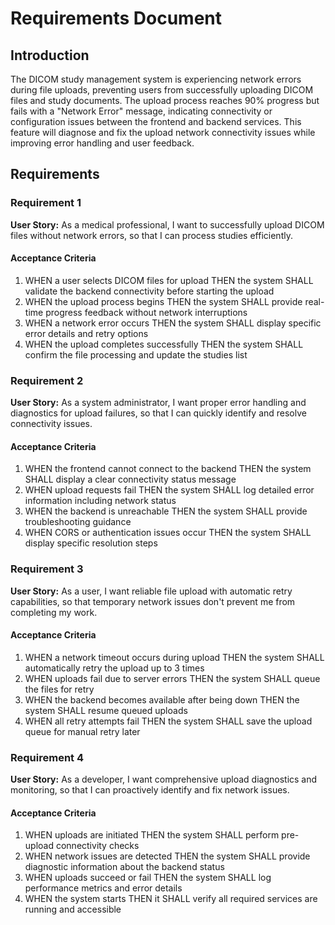 # Requirements Document

## Introduction

The DICOM study management system is experiencing network errors during file uploads, preventing users from successfully uploading DICOM files and study documents. The upload process reaches 90% progress but fails with a "Network Error" message, indicating connectivity or configuration issues between the frontend and backend services. This feature will diagnose and fix the upload network connectivity issues while improving error handling and user feedback.

## Requirements

### Requirement 1

**User Story:** As a medical professional, I want to successfully upload DICOM files without network errors, so that I can process studies efficiently.

#### Acceptance Criteria

1. WHEN a user selects DICOM files for upload THEN the system SHALL validate the backend connectivity before starting the upload
2. WHEN the upload process begins THEN the system SHALL provide real-time progress feedback without network interruptions
3. WHEN a network error occurs THEN the system SHALL display specific error details and retry options
4. WHEN the upload completes successfully THEN the system SHALL confirm the file processing and update the studies list

### Requirement 2

**User Story:** As a system administrator, I want proper error handling and diagnostics for upload failures, so that I can quickly identify and resolve connectivity issues.

#### Acceptance Criteria

1. WHEN the frontend cannot connect to the backend THEN the system SHALL display a clear connectivity status message
2. WHEN upload requests fail THEN the system SHALL log detailed error information including network status
3. WHEN the backend is unreachable THEN the system SHALL provide troubleshooting guidance
4. WHEN CORS or authentication issues occur THEN the system SHALL display specific resolution steps

### Requirement 3

**User Story:** As a user, I want reliable file upload with automatic retry capabilities, so that temporary network issues don't prevent me from completing my work.

#### Acceptance Criteria

1. WHEN a network timeout occurs during upload THEN the system SHALL automatically retry the upload up to 3 times
2. WHEN uploads fail due to server errors THEN the system SHALL queue the files for retry
3. WHEN the backend becomes available after being down THEN the system SHALL resume queued uploads
4. WHEN all retry attempts fail THEN the system SHALL save the upload queue for manual retry later

### Requirement 4

**User Story:** As a developer, I want comprehensive upload diagnostics and monitoring, so that I can proactively identify and fix network issues.

#### Acceptance Criteria

1. WHEN uploads are initiated THEN the system SHALL perform pre-upload connectivity checks
2. WHEN network issues are detected THEN the system SHALL provide diagnostic information about the backend status
3. WHEN uploads succeed or fail THEN the system SHALL log performance metrics and error details
4. WHEN the system starts THEN it SHALL verify all required services are running and accessible